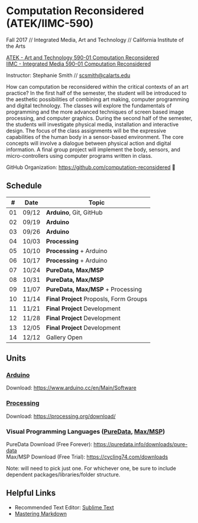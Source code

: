 # Computation Reconsidered (ATEK/IIMC-590)
Fall 2017 // Integrated Media, Art and Technology // California Institute of the Arts

[ATEK - Art and Technology 590-01 Computation Reconsidered](https://catalog.calarts.edu/Lists/Sections/CustomDispForm.aspx?ID=130923&InitialTabId=Ribbon.Read)  
[IIMC - Integrated Media 590-01 Computation Reconsidered](https://catalog.calarts.edu/Lists/Sections/CustomDispForm.aspx?ID=130921&InitialTabId=Ribbon.Read)

Instructor: Stephanie Smith // scsmith@calarts.edu

How can computation be reconsidered within the critical contexts of an art practice? In the first half of the semester, the student will be introduced to the aesthetic possibilities of combining art making, computer programming and digital technology. The classes will explore the fundamentals of programming and the more advanced techniques of screen based image processing, and computer graphics. During the second half of the semester, the students will investigate physical media, installation and interactive design. The focus of the class assignments will be the expressive capabilities of the human body in a sensor-based environment. The core concepts will involve a dialogue between physical action and digital information. A final group project will implement the body, sensors, and micro-controllers using computer programs written in class.

GitHub Organization: https://github.com/computation-reconsidered :eyes:

## Schedule

| #  | Date  | Topic                |  
| -- | ----- | -------------------- |  
| 01 | 09/12 | **Arduino**, Git, GitHub |  
| 02 | 09/19 | **Arduino** |  
| 03 | 09/26 | **Arduino** |  
| 04 | 10/03 | **Processing** |  
| 05 | 10/10 | **Processing** + Arduino |  
| 06 | 10/17 | **Processing** + Arduino |  
| 07 | 10/24 | **PureData, Max/MSP** |  
| 08 | 10/31 | **PureData, Max/MSP** |  
| 09 | 11/07 | **PureData, Max/MSP** + Processing |  
| 10 | 11/14 | **Final Project** Proposls, Form Groups |  
| 11 | 11/21 | **Final Project** Development |  
| 12 | 11/28 | **Final Project** Development |  
| 13 | 12/05 | **Final Project** Development |  
| 14 | 12/12 | Gallery Open |  

## Units

### [Arduino](https://www.arduino.cc/)

Download: https://www.arduino.cc/en/Main/Software

### [Processing](https://processing.org/)

Download: https://processing.org/download/

### Visual Programming Languages ([PureData](https://puredata.info/), [Max/MSP](https://cycling74.com/products/max/))

PureData Download (Free Forever): https://puredata.info/downloads/pure-data  
Max/MSP Download (Free Trial): https://cycling74.com/downloads

Note: will need to pick just one. For whichever one, be sure to include dependent packages/libraries/folder structure.

## Helpful Links
- Recommended Text Editor: [Sublime Text](https://www.sublimetext.com/)
- [Mastering Markdown](https://guides.github.com/features/mastering-markdown/)
